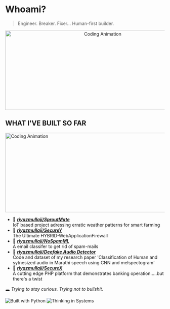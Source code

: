 # Whoami? 
> Engineer. Breaker. Fixer... Human-first builder.

<div align="center">
<img height="250" width="600" alt="Coding Animation" align="center" src="https://media.giphy.com/media/13HgwGsXF0aiGY/giphy.gif">
</div>


## WHAT I'VE BUILT SO FAR

<div>
<img height="250" width="600" alt="Coding Animation" align="center" src="https://media4.giphy.com/media/v1.Y2lkPTc5MGI3NjExbDRxeGhpOWY1aWhyOGl5d3FxaXp6MWppc3QxODNobzNmbDZpN3d5NSZlcD12MV9pbnRlcm5hbF9naWZfYnlfaWQmY3Q9Zw/Rm1p7xp3Odl2o/giphy.gif"
</div> 


- 📗 [***riyazmullaji/SproutMate***](https://github.com/riyazmullaj/SproutMate) <br/>
  IoT based project adressing erratic weather patterns for smart farming
- 📘 [***riyazmullaji/SecureY***](https://github.com/riyazmullaji/SecureY) <br/>
  The Ultimate HYBRID-WebApplicationFirewall
- 📙 [***riyazmullaji/NoSpamML***](https://github.com/riyazmullaji/NoSpamML) <br/>
  A email classifer to get rid of spam-mails
- 📘 [***riyazmullaji/Deefake Audio Detector***](https://github.com/riyazmullaji/DeepFake-Audio-Detection) <br/>
  Code and dataset of my research paper 'Classification of Human and sytnesized audio in Marathi speech using CNN and melspectogram'
- 📒 [***riyazmullaji/SecureX***](https://github.com/riyazmullaji/secureX) <br/>
  A cutting edge PHP platform that demonstrates banking operation.....but there's a twist

  
🕳️ _Trying to stay curious. Trying not to bullshit._ 


![Built with Python](https://img.shields.io/badge/Built%20with-Python-blue?style=flat-square)
![Thinking in Systems](https://img.shields.io/badge/Mindset-System%20Thinking-ff69b4?style=flat-square)



